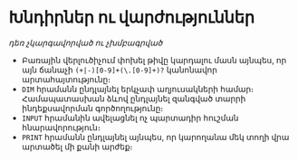 # Խնդիրներ ու վարժություններ

_դեռ չկարգավորված ու չխմբագրված_

* Բառային վերլուծիչում փոխել թիվը կարդալու մասն այնպես, որ այն ճանաչի `(+|-)[0-9]+(\.[0-9]+)?` կանոնավոր արտահայտությունը։
* `DIM` հրամանն ընդլայնել երկչափ աղյուսակների համար։ Համապատասխան ձևով ընդլայնել զանգված տարրի ինդեքսավորման գործողությունը։
* `INPUT` հրամանին ավելացնել ոչ պարտադիր հուշման հնարավորություն։
* `PRINT` հրամանն ընդլայնել այնպես, որ կարողանա մեկ տողի վրա արտածել մի քանի արժեք։

